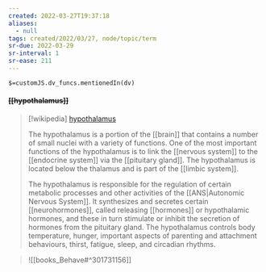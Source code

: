 ```yaml
---
created: 2022-03-27T19:37:18 
aliases:
  - null
tags: created/2022/03/27, node/topic/term
sr-due: 2022-03-29
sr-interval: 1
sr-ease: 211
---
```

`$=customJS.dv_funcs.mentionedIn(dv)`

#### <s class="topic-title">[[hypothalamus]]</s>

> [!wikipedia] [hypothalamus](https://en.wikipedia.org/wiki/Hypothalamus)
> 
> The hypothalamus is a portion of the [[brain]] that contains a number of small nuclei with a variety of functions. One of the most important functions of the hypothalamus is to link the [[nervous system]] to the [[endocrine system]] via the [[pituitary gland]]. The hypothalamus is located below the thalamus and is part of the [[limbic system]]. 
> 
> The hypothalamus is responsible for the regulation of certain metabolic processes and other activities of the [[ANS|Autonomic Nervous System]]. It synthesizes and secretes certain [[neurohormones]], called releasing [[hormones]] or hypothalamic hormones, and these in turn stimulate or inhibit the secretion of hormones from the pituitary gland. The hypothalamus controls body temperature, hunger, important aspects of parenting and attachment behaviours, thirst, fatigue, sleep, and circadian rhythms.
>



> ![[books_Behave#^301731156]]
